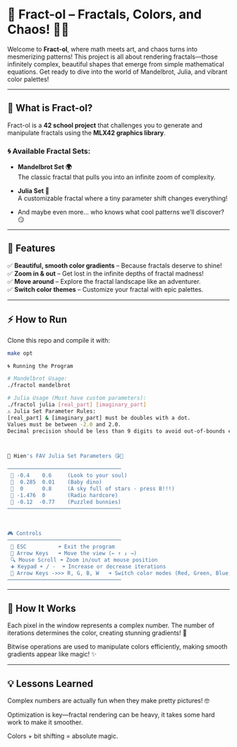 # 🌌 Fract-ol – Fractals, Colors, and Chaos! 🎨✨  

Welcome to **Fract-ol**, where math meets art, and chaos turns into mesmerizing patterns! This project is all about rendering fractals—those infinitely complex, beautiful shapes that emerge from simple mathematical equations. Get ready to dive into the world of Mandelbrot, Julia, and vibrant color palettes!  

---

## 🚀 What is Fract-ol?  

Fract-ol is a **42 school project** that challenges you to generate and manipulate fractals using the **MLX42 graphics library**.  

### 🌀 Available Fractal Sets:  

- **Mandelbrot Set 🌍**  
  The classic fractal that pulls you into an infinite zoom of complexity.  

- **Julia Set 🔮**  
  A customizable fractal where a tiny parameter shift changes everything!  

- And maybe even more... who knows what cool patterns we’ll discover? 😏  

---

## 🎨 Features  

✅ **Beautiful, smooth color gradients** – Because fractals deserve to shine!  
✅ **Zoom in & out** – Get lost in the infinite depths of fractal madness!  
✅ **Move around** – Explore the fractal landscape like an adventurer.  
✅ **Switch color themes** – Customize your fractal with epic palettes.  

---

## ⚡ How to Run  

Clone this repo and compile it with: 

```bash
make opt

🌀 Running the Program

# Mandelbrot Usage:
./fractol mandelbrot

# Julia Usage (Must have custom parameters):
./fractol julia [real_part] [imaginary_part]
⚠️ Julia Set Parameter Rules:
[real_part] & [imaginary_part] must be doubles with a dot.
Values must be between -2.0 and 2.0.
Decimal precision should be less than 9 digits to avoid out-of-bounds errors.



📌 Hien's FAV Julia Set Parameters 😘💋

────────────────────────────────────
 🔹 -0.4    0.6     (Look to your soul)
 🔹  0.285  0.01    (Baby dino)
 🔹  0      0.8     (A sky full of stars - press B!!!)
 🔹 -1.476  0       (Radio hardcore)
 🔹 -0.12  -0.77    (Puzzled bunnies)
────────────────────────────────────



🎮 Controls
────────────────────────────────────
 🏁 ESC          ➜ Exit the program  
 🎯 Arrow Keys   ➜ Move the view (← ↑ ↓ →)  
 🔍 Mouse Scroll ➜ Zoom in/out at mouse position  
 ➕ Keypad + / -  ➜ Increase or decrease iterations  
 🎨 Arrow Keys ->>> R, G, B, W   ➜ Switch color modes (Red, Green, Blue, White)  
────────────────────────────────────
```
---

## 🧠 How It Works

Each pixel in the window represents a complex number. The number of iterations determines the color, creating stunning gradients! 🎨

Bitwise operations are used to manipulate colors efficiently, making smooth gradients appear like magic! ✨

---

## 💡 Lessons Learned
Complex numbers are actually fun when they make pretty pictures! 🤓

Optimization is key—fractal rendering can be heavy, it takes some hard work to make it smoother.

Colors + bit shifting = absolute magic.



